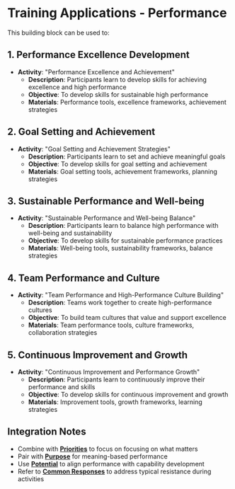 # Training Applications - Performance

This building block can be used to:

## 1. Performance Excellence Development
- **Activity**: "Performance Excellence and Achievement"
  - **Description**: Participants learn to develop skills for achieving excellence and high performance
  - **Objective**: To develop skills for sustainable high performance
  - **Materials**: Performance tools, excellence frameworks, achievement strategies

## 2. Goal Setting and Achievement
- **Activity**: "Goal Setting and Achievement Strategies"
  - **Description**: Participants learn to set and achieve meaningful goals
  - **Objective**: To develop skills for goal setting and achievement
  - **Materials**: Goal setting tools, achievement frameworks, planning strategies

## 3. Sustainable Performance and Well-being
- **Activity**: "Sustainable Performance and Well-being Balance"
  - **Description**: Participants learn to balance high performance with well-being and sustainability
  - **Objective**: To develop skills for sustainable performance practices
  - **Materials**: Well-being tools, sustainability frameworks, balance strategies

## 4. Team Performance and Culture
- **Activity**: "Team Performance and High-Performance Culture Building"
  - **Description**: Teams work together to create high-performance cultures
  - **Objective**: To build team cultures that value and support excellence
  - **Materials**: Team performance tools, culture frameworks, collaboration strategies

## 5. Continuous Improvement and Growth
- **Activity**: "Continuous Improvement and Performance Growth"
  - **Description**: Participants learn to continuously improve their performance and skills
  - **Objective**: To develop skills for continuous improvement and growth
  - **Materials**: Improvement tools, growth frameworks, learning strategies

## Integration Notes
- Combine with **[Priorities](../priorities/README.md)** to focus on focusing on what matters
- Pair with **[Purpose](../purpose/README.md)** for meaning-based performance
- Use **[Potential](../potential/README.md)** to align performance with capability development
- Refer to **[Common Responses](common-responses.md)** to address typical resistance during activities
